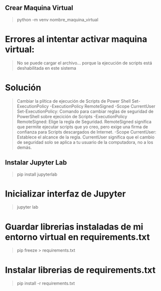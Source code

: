 ## Crear Maquina Virtual
> python -m venv nombre_maquina_virtual

# Errores al intentar activar maquina virtual:

> No se puede cargar el archivo... porque la ejecución de scripts está deshabilitada en este sistema

# Solución
> Cambiar la plítica de ejecución de Scripts de Power Shell
> Set-ExecutionPolicy -ExecutionPolicy RemoteSigned -Scope CurrentUser
> Set-ExecutionPolicy: Comando para cambiar reglas de seguridad de PowerShell sobre ejecición de Scripts
> -ExecutionPolicy RemoteSigned: Elige la regla de Seguridad. RemoteSigned significa que permite ejecutar scripts que yo creo, pero exige una firma de confianza para Scripts descargados de Internet.
> -Scope CurrentUser: Establece el alcance de la regla. CurrentUser significa que el cambio de seguridad solo se aplica a tu usuario de la computadora, no a los demás.

## Instalar Jupyter Lab

> pip install jupyterlab
# Inicializar interfaz de Jupyter
> jupyter lab
# Guardar librerias instaladas de mi entorno virtual en requirements.txt
> pip freeze > requirements.txt
# Instalar librerias de requirements.txt
> pip install -r requirements.txt
